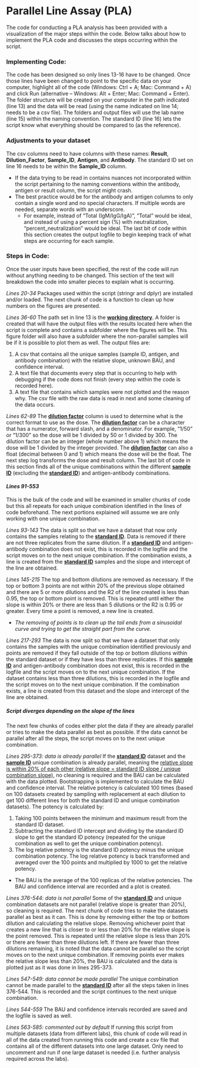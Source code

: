 # Parallel Line Assay (PLA)
The code for conducting a PLA analysis has been provided with a visualization of the major steps within the code. Below talks about how to implement the PLA code and discusses the steps occurring within the script.

### Implementing Code:
The code has been designed so only lines 13-16 have to be changed. Once those lines have been changed to point to the specific data on your computer, highlight all of the code (Windows: Ctrl + A; Mac: Command + A) and click Run (alternative – Windows: Alt + Enter; Mac: Command + Enter). The folder structure will be created on your computer in the path indicated (line 13) and the data will be read (using the name indicated on line 14; needs to be a csv file). The folders and output files will use the lab name (line 15) within the naming convention. The standard ID (line 16) lets the script know what everything should be compared to (as the reference).

### Adjustments to your dataset
The csv columns need to have columns with these names: **Result**, **Dilution_Factor**, **Sample_ID**, **Antigen**, and **Antibody**. The standard ID set on line 16 needs to be within the **Sample_ID** column.
- If the data trying to be read in contains nuances not incorporated within the script pertaining to the naming conventions within the antibody, antigen or result column, the script might crash. 
- The best practice would be for the antibody and antigen columns to only contain a single word and no special characters. If multiple words are needed, separate words with an underscore. 
   - For example, instead of “Total (IgM/IgG/IgA)”, “Total” would be ideal, and instead of using a percent sign (%) with neutralization, “percent_neutralization” would be ideal. The last bit of code within this section creates the output logfile to begin keeping track of what steps are occurring for each sample.

### Steps in Code:
Once the user inputs have been specified, the rest of the code will run without anything needing to be changed. This section of the text will breakdown the code into smaller pieces to explain what is occurring.

*Lines 20-34*
Packages used within the script (stringr and dplyr) are installed and/or loaded. The next chunk of code is a function to clean up how numbers on the figures are presented.

*Lines 36-60*
The path set in line 13 is the <ins>**working directory**</ins>. A folder is created that will have the output files with the results located here when the script is complete and contains a subfolder where the figures will be. This figure folder will also have a subfolder where the non-parallel samples will be if it is possible to plot them as well. 
The output files are: 
1. A csv that contains all the unique samples (sample ID, antigen, and antibody combination) with the relative slope, unknown BAU, and confidence interval.
2. A text file that documents every step that is occurring to help with debugging if the code does not finish (every step within the code is recorded here).
3. A text file that contains which samples were not plotted and the reason why. The csv file with the raw data is read in next and some cleaning of the data occurs.

*Lines 62-89*
The <ins>**dilution factor**</ins> column is used to determine what is the correct format to use as the dose. The <ins>**dilution factor**</ins> can be a character that has a numerator, forward slash, and a denominator. For example, “1/50” or “1/300” so the dose will be 1 divided by 50 or 1 divided by 300. The dilution factor can be an integer (whole number above 1) which means the dose will be 1 divided by the integer provided. The <ins>**dilution factor**</ins> can also a float (decimal between 0 and 1) which means the dose will be the float. The next step log transforms the dose and result column. The last bit of code in this section finds all of the unique combinations within the different <ins>**sample ID**</ins> (excluding the <ins>**standard ID**</ins>) and antigen-antibody combinations.

#### *Lines 91-553*
This is the bulk of the code and will be examined in smaller chunks of code but this all repeats for each unique combination identified in the lines of code beforehand. The next portions explained will assume we are only working with one unique combination.

*Lines 93-143*
The data is split so that we have a dataset that now only contains the samples relating to the <ins>**standard ID**</ins>. Data is removed if there are not three replicates from the same dilution. If a <ins>**standard ID**</ins> and antigen-antibody combination does not exist, this is recorded in the logfile and the script moves on to the next unique combination. If the combination exists, a line is created from the <ins>**standard ID**</ins> samples and the slope and intercept of the line are obtained.

*Lines 145-215*
The top and bottom dilutions are removed as necessary. If the top or bottom 3 points are not within 20% of the previous slope obtained and there are 5 or more dilutions and the R2 of the line created is less than 0.95, the top or bottom point is removed. This is repeated until either the slope is within 20% or there are less than 5 dilutions or the R2 is 0.95 or greater. Every time a point is removed, a new line is created. 
- *The removing of points is to clean up the tail ends from a sinusoidal curve and trying to get the straight part from the curve.*

*Lines 217-293*
The data is now split so that we have a dataset that only contains the samples with the unique combination identified previously and points are removed if they fall outside of the top or bottom dilutions within the standard dataset or if they have less than three replicates. If this <ins>**sample ID**</ins> and antigen-antibody combination does not exist, this is recorded in the logfile and the script moves on to the next unique combination. If the dataset contains less than three dilutions, this is recorded in the logfile and the script moves on to the next unique combination. If the combination exists, a line is created from this dataset and the slope and intercept of the line are obtained.

##### Script diverges depending on the slope of the lines
The next few chunks of codes either plot the data if they are already parallel or tries to make the data parallel as best as possible. If the data cannot be parallel after all the steps, the script moves on to the next unique combination.

*Lines 295-373: data is already parallel*
If the <ins>**standard ID**</ins> dataset and the <ins>**sample ID**</ins> unique combination is already parallel, meaning the <ins>relative slope is within 20% of each other (relative slope = standard ID slope / unique combination slope)</ins>, no cleaning is required and the BAU can be calculated with the data plotted. Bootstrapping is implemented to calculate the BAU and confidence interval. The relative potency is calculated 100 times (based on 100 datasets created by sampling with replacement at each dilution to get 100 different lines for both the standard ID and unique combination datasets). 
The potency is calculated by: 
1. Taking 100 points between the minimum and maximum result from the standard ID dataset. 
2. Subtracting the standard ID intercept and dividing by the standard ID slope to get the standard ID potency (repeated for the unique combination as well to get the unique combination potency).
3. The log relative potency is the standard ID potency minus the unique combination potency. The log relative potency is back transformed and averaged over the 100 points and multiplied by 1000 to get the relative potency. 
- The BAU is the average of the 100 replicas of the relative potencies. The BAU and confidence interval are recorded and a plot is created.

*Lines 376-544: data is not parallel*
Some of the <ins>**standard ID**</ins> and unique combination datasets are not parallel (relative slope is greater than 20%), so cleaning is required. The next chunk of code tries to make the datasets parallel as best as it can. This is done by removing either the top or bottom dilution and calculating the relative slope. Removing whichever point that creates a new line that is closer to or less than 20% for the relative slope is the point removed. This is repeated until the relative slope is less than 20% or there are fewer than three dilutions left. If there are fewer than three dilutions remaining, it is noted that the data cannot be parallel so the script moves on to the next unique combination. If removing points ever makes the relative slope less than 20%, the BAU is calculated and the data is plotted just as it was done in lines 295-373.

*Lines 547-549: data cannot be made parallel*
The unique combination cannot be made parallel to the <ins>**standard ID**</ins> after all the steps taken in lines 376-544. This is recorded and the script continues to the next unique combination.

*Lines 544-559*
The BAU and confidence intervals recorded are saved and the logfile is saved as well.

*Lines 563-585: commented out by default*
If running this script from multiple datasets (data from different labs), this chunk of code will read in all of the data created from running this code and create a csv file that contains all of the different datasets into one large dataset. Only need to uncomment and run if one large dataset is needed (i.e. further analysis required across the labs).

